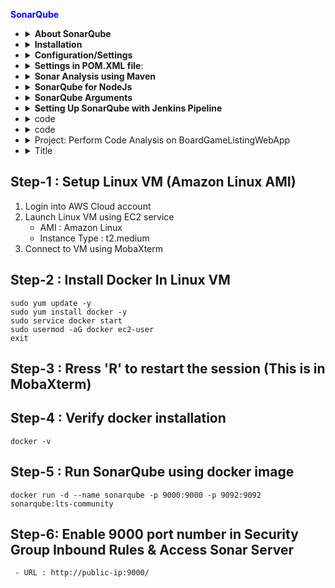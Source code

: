 
<p><span style="color: #0000ff;"><strong>SonarQube</strong></span></p>
<ul>
<li><details><summary><strong> About SonarQube</strong></summary>
<ul>
<li>SonarQube is an open-source platform developed by Sonar Source for continuous inspection of code quality, static code analysis and code coverage of source code. it detects&nbsp;</li>
<li>It performs on source code where as OWASP-Dependency check performs on artifact/executable of application.</li>
<li>Once the test cases has been performed then sonarqube uses its report to analys the code.&nbsp; In java project test cases report stored in jacoco (java code coverage), Nodejs uses istanbul.</li>
<li><details><summary><strong>Code Quality Check</strong>:</summary>
<ul>
<li>In code quality check it finds bugs, vulnerability, codesmell, code duplication, technical debt in the soure code.&nbsp;</li>
<li>Bugs: Errors in the code where application behave badly or piece of code does not work properly.</li>
<li>Vulnerability: Weak section in the code which could be potential that outsider can hack or make it harm to application or source code.</li>
<li>Codesmell: There could be potential issues in the future.</li>
<li>code Duplication: repeated code has been written in the source code. Instead of writing identical code, developers can write function and use it in source code.</li>
<li>Technical Debt: To fix the above issues, developers required time and it will be calcuated and produce the required time.</li>
</ul>
</details></li>
<li><details><summary><strong>Code Coverage</strong>:</summary>
<ul>
<li>When developers write code for test cases it checks the functionality of code. if there are X lines in the code and developers wrote 10 test cases to check the functionality which covers 80% of lines which meas code coverage is 80%, to achieve 100% developers need to write more test cases to cover the missing lines.&nbsp;</li>
</ul>
</details></li>
<li><details><summary><strong>Versions</strong>: Two versions</summary>
<ul>
<li>Community Edition: It&nbsp;is free of cost but have restriction where it can only perfrom master/main branch and fixed number of lines it can cover in source code.&nbsp; multiple branches and unrestricted code lines can be achieved by using developers edition or installing plugins in community edition.</li>
<li>Developers Edition: It can perform on all branches and cover most source code lines as per package.</li>
</ul>
</details></li>
<li><details open=""><summary><strong>Package</strong>:&nbsp;</summary>
<ul>
<li>Sonar Scanner: It&nbsp;is a tool which perform both code quality and code coverage.&nbsp; It will generate a report and will be uploaded to sonar server.</li>
<li>Sonar Server:&nbsp;it will have report which sonar scanner generated.</li>
</ul>
</details></li>
</details>
<li><details><summary><strong> Installation</strong></summary>
<ul>
<li><details><summary>Ubuntu</summary>
<ul>
<li>Create 2 Ubuntu VMs, ,</li>
<li>First vm install JDK, jenkins
<ul>
<li>$sudo apt update</li>
<li>$sudo apt install openjdk-17-jre-headless -y</li>
<li>for jenkins installation: go to jenkins.ip/doc/book/installing/linux, copy the long term release command,</li>
<li>create a script: open a file $vi jenkins.sh and paste the code.&nbsp; make this file executable $sudo chmod +x jenkins.sh , run the file ./jenkins.sh</li>
<li>in browser http://ip:8080</li>
</ul>
</li>
<li>second vm install JDK, docker, sonarqube
<ul>
<li>Docker Install: sonarqube installation can be done with various ways,&nbsp; create a docker container and install sonarqube using image.
<ul>
<li>$sudo apt update</li>
<li>$sudo apt install docker.io -y&nbsp;</li>
<li>$docker pull hello-world (permission denied,&nbsp;by default only root user has permission to run docker commands,&nbsp; to give permission to other users enter the following command,</li>
</ul>
</li>
<li>Assing Permission to other user
<ul>
<li>$sudo chmod 666 /var/run/docker.sock</li>
</ul>
</li>
<li>SonarQube Install: docker is installed, in order to create a docker container an image is required.&nbsp;&nbsp;
<ul>
<li>$docker run -d --name sonar -p 9000:<span style="color: #ff0000;">9000</span>&nbsp;sonarqube:lts-community (-d = run in detach mode, -p = port, 9000 entered twice, one for VM and one for container (docker is installed in a VM)</li>
<li>To get the image of sonarqube go to hub.docker.com, official images and search sonarqube and take docker official image/tags and copy the link.</li>
<li><img src="https://stardistributors.co.uk/devops/devops_tools/sonarqube/sonar1.jpg" alt="" width="513" height="256" /></li>
</ul>
</li>
<li>sonarqube will be installed in a container, check container
<ul>
<li>$docker container ls</li>
<li>$docker exec -it container_ID /bin/bash (to go to container)</li>
</ul>
</li>
<li>Access Sonarqube:
<ul>
<li>open browser <a href="http://ip:9000">http://ip:9000</a>&nbsp;(default user=admin, password =admin)</li>
</ul>
</li>
</ul>
</li>
<li><strong>Community Branch Plugin</strong>: sonarqube community edition have limitation, a developer has developed a plugin which will allow to run sonarqube without limitation, like running on all branches and no limit on code lines coverage.
<ul>
<li>in google search : community branch plugin sonarqube or go to this url:&nbsp;<a href="https://github.com/mc1arke/sonarqube-community-branch-plugin?tab=readme-ov-file">https://github.com/mc1arke/sonarqube-community-branch-plugin?tab=readme-ov-file</a>&nbsp;
<ul>
<li><a href="https://stardistributors.co.uk/devops/devops_tools/sonarqube/sonar5.jpg" target="_blank" rel="noopener"><img src="https://stardistributors.co.uk/devops/devops_tools/sonarqube/sonar5.jpg" alt="" width="288" height="186" /></a></li>
<li>Copy the plugin JAR file to the&nbsp;<code>extensions/plugins/</code>&nbsp;directory of your SonarQube instance</li>
<li>Add&nbsp;<code>-javaagent:./extensions/plugins/sonarqube-community-branch-plugin-${version}.jar=web</code>&nbsp;to the&nbsp;<code>sonar.web.javaAdditionalOpts</code>&nbsp;property in your Sonarqube installation's&nbsp;<code>conf/sonar.properties</code>&nbsp;file, e.g.&nbsp;<code>sonar.web.javaAdditionalOpts=-javaagent:./extensions/plugins/sonarqube-community-branch-plugin-${version}.jar=web</code>&nbsp;where ${version} is the version of the plugin being worked with. e.g&nbsp;<code>1.8.0</code></li>
<li>Add&nbsp;<code>-javaagent:./extensions/plugins/sonarqube-community-branch-plugin-${version}.jar=ce</code>&nbsp;to the&nbsp;<code>sonar.ce.javaAdditionalOpts</code>&nbsp;property in your Sonarqube installation's&nbsp;<code>conf/sonar.properties</code>&nbsp;file, e.g.&nbsp;<code>sonar.ce.javaAdditionalOpts=-javaagent:./extensions/plugins/sonarqube-community-branch-plugin-${version}.jar=ce</code></li>
<li>Start Sonarqube, and accept the warning about using third-party plugins</li>
<li>copy .jar file and paste it in extensions/plugins folder</li>
<li>To get the jar file click on releases in the right hand side of url and select version of sonarqube.&nbsp;&nbsp;</li>
<li><a title="sonarqube community brach plugin" href="https://stardistributors.co.uk/devops/devops_tools/sonarqube/sonar6.jpg" target="_blank" rel="noopener"><img src="https://stardistributors.co.uk/devops/devops_tools/sonarqube/sonar6.jpg" alt="" width="364" height="199" /></a></li>
<li>right click and copy link address</li>
<li>Go to docker and get into docker container&nbsp;</li>
<li>$docker container ls (it will display container details)</li>
<li>$docker exec -it container_ID /bin/bash</li>
<li>$cd /extensions/plugins and download the jar file</li>
<li>$wget paste the above copied link address.</li>
<li><a href="https://stardistributors.co.uk/devops/devops_tools/sonarqube/sonar7.jpg" target="_blank" rel="noopener"><img src="https://stardistributors.co.uk/devops/devops_tools/sonarqube/sonar7.jpg" alt="" width="540" height="89" /></a></li>
<li>after downloaded, exit from container.</li>
<li>$docker restart container_ID</li>
<li><a href="https://stardistributors.co.uk/devops/devops_tools/sonarqube/sonar8.jpg" target="_blank" rel="noopener"><img src="https://stardistributors.co.uk/devops/devops_tools/sonarqube/sonar8.jpg" alt="" width="523" height="167" /></a></li>
<li>go to sonarqube server/administration/marketplace / installed plugins</li>
</ul>
</li>
<li>or sonarqube with the above plugin can be installed by downloading docker image from the below repository.</li>
<li>Docker image with the above plugin can be downloaded from repository:&nbsp;<a href="https://hub.docker.com/r/mc1arke/sonarqube-with-community-branch-plugin">https://hub.docker.com/r/mc1arke/sonarqube-with-community-branch-plugin</a>&nbsp;</li>
</ul>
</li>
</ul>
</details></li>
<li><details><summary>Windows</summary>
<ul>
<li>Download the Docker Desktop installer from the Docker website.</li>
<li>Run the installer and follow the setup instructions.</li>
</ul>
</details></li>
<li><details><summary>AWS Linux</summary>
<ul>
<li>code</li>
<li>code</li>
<li>code</li>
</ul>
</details></li>
<li><details><summary>Mac O/S</summary>
<ul>
<li>Download Docker Desktop for Mac from the Docker website.</li>
<li>Install Docker Desktop by dragging it to the Applications folder.</li>
</ul>
</details></li>
<li><details><summary>Install Docker&nbsp;</summary>
<ul>
<li>$sudo apt install docker.io -y&nbsp;</li>
<li>$docker pull hello-world</li>
<li>$sudo chmod 666 /var/run/docker.sock (Assign permission to other users to access docker)</li>
</ul>
</details></li>
<li><details><summary>Install sonarqube in docker container</summary>
<ul>
<li>$docker run -d --name sonarqube -p 9000:9000 sonarqube:lts-community
<ul>
<li><code>-d</code>: Run the container in detached mode.</li>
<li><code>--name sonarqube</code>: Assign a name to the container (you can use any name).</li>
<li><code>-p 9000:9000</code>: port map 9000 for host and container (sonarqube installed in a container which is inside a host(docker).</li>
</ul>
</li>
<li>Access:&nbsp;<a href="http://localhost/ip:9000">http://localhost/ip:9000</a>
<ul>
<li>user: admin</li>
<li>Password: admin</li>
</ul>
</li>
</ul>
</details></li>
<li><details><summary>Install sonarqube with distribution Zip file</summary>
<ul>
<li>
<p># SonarQube Installation</p>
<p># Switch back to the ubuntu user<br />sudo -i</p>
<p># Install the 'unzip' package<br />apt install unzip</p>
<p># Add a new user named 'sonarqube'<br />adduser sonarqube</p>
<p># Switch to the 'sonarqube' user<br />sudo su sonarqube</p>
<p># Download SonarQube distribution zip file<br />wget https://binaries.sonarsource.com/Distribution/sonarqube/sonarqube-9.4.0.54424.zip</p>
<p># Unzip the downloaded file<br />unzip sonarqube-9.4.0.54424.zip</p>
<p># Set permissions for the SonarQube directory<br />chmod -R 755 /home/sonarqube/sonarqube-9.4.0.54424</p>
<p># Change ownership of the SonarQube directory<br />chown -R sonarqube:sonarqube /home/sonarqube/sonarqube-9.4.0.54424</p>
<p># Change to the SonarQube binary directory<br />cd sonarqube-9.4.0.54424/bin/linux-x86-64/</p>
<p># Start the SonarQube server<br />./sonar.sh start</p>
</li>
<li>code</li>
<li>code</li>
</ul>
</details></li>
<li><details><summary>Integration with Jenkins </summary>
<ul>
<li>After You setup Sonarqube then next install plugin sonar scanner plugin in jenkins and configure it in Manage Jenkins /Tools.</li>
<li>SonarQube Scanner: select and install</li>
<li>Eclipse Temurin Installer ( To keep different versions of tools)</li>
<li><strong>Configure sonar Scanner plugins</strong>
<ul>
<li>Go to Manage Jenkins\Tools</li>
<li>SonarScanner for MS Build Installations:It is used for MS Build Projects and for all other use sonar qube scanner installaiton.</li>
<li>Sonar Qube Scanner Installation:
<ul>
<li>Add installer:</li>
<li>Name: sonar-scanner</li>
<li>Version: latest&nbsp;</li>
</ul>
</li>
<li>Maven: configure if Maven is not installed in ubuntu&nbsp;</li>
</ul>
</li>
<li><strong>Sonar Server Configuration</strong>
<ul>
<li>Manage Jenkins /System /SonarQube Servers</li>
<li>Add SonarQube</li>
<li>Name = sonar</li>
<li>Server URL = <a href="http://ip:9000">http://ip:9000</a></li>
<li>Server Authentication token:</li>
<li>Add</li>
<li>Generate token:
<ul>
<li>Go to sonarqube server URL\adinistration\security\user\ click on update tokens or you can go to manage jenkins\credentials</li>
<li>Enter name = sonar-token, generate and copy token</li>
</ul>
</li>
<li>In add section enter the following:
<ul>
<li>Domain: global credentials.</li>
<li>Kind: secret text</li>
<li>scope:&nbsp; (global, jenkins,nodes, items, all child items)</li>
<li>secret : paste token</li>
<li>ID: sonar-token</li>
<li>DescriptionL sonar-token</li>
</ul>
</li>
<li>click add and select sonar-token.</li>
</ul>
</li>
<li>code</li>
</ul>
</details></li>
</ul>
</details></li>
<li><details><summary><strong> Configuration/Settings</strong></summary>
<ul>
<li><details><summary>Home Page</summary>
<ul>
<li><a title="Home Page" href="https://stardistributors.co.uk/devops/devops_tools/sonarqube/sonar2.jpg" target="_blank" rel="noopener"><img src="https://stardistributors.co.uk/devops/devops_tools/sonarqube/sonar2.jpg" alt="" width="240" height="151" /></a></li>
<li></li>
</ul>
</details></li>
<li><details><summary>Projects:</summary>
<ul>
<li>From Azure Devops:</li>
<li>From Bitbucket Server:&nbsp;</li>
<li>From Bitbucket cloud:&nbsp;</li>
<li>From Github:</li>
<li>From Gitlab:&nbsp;</li>
</ul>
</details></li>
<li><details><summary>Issues:</summary>
<ul>
<li>when perform code analysis, bugs, vulnerability etc will be displayed here.</li>
</ul>
</details></li>
<li><details><summary>Rules</summary>
<ul>
<li>different rules are setup for every programming language.&nbsp;&nbsp;</li>
<li>Group of rules for every language which is used to analyse code.&nbsp; copy and create custom rule.&nbsp;&nbsp;</li>
<li>Here you can include/exclude any rule which is not needed to be analysed.</li>
</ul>
</details></li>
<li><details><summary>Quality Profiles</summary>
<ul>
<li>rules of different language are available.</li>
</ul>
</details></li>
<li><details><summary>Quality Gates</summary>
<ul>
<li>Here you can define the criteria of quality of code,</li>
</ul>
</details></li>
<li><details><summary>Administration:</summary>
<ul>
<li>Configuration:
<ul>
<li>General settings: smtp configuration,&nbsp;
<ul>
<li>Authentication: github, gitlab, bigbucket</li>
<li>Devops platform integration: Github, bigbucket, azure devops, Gitlab</li>
<li>JaCoCo: It is defined code (in java: under &lt;properties&gt; xxxx &lt;/properties&gt;, test case results are stored in jacoco.exec)</li>
<li>Languages: java, ruby, python, list of suffixes.&nbsp;&nbsp;</li>
</ul>
</li>
<li>Encryption:</li>
<li>Webhooks:&nbsp;</li>
</ul>
</li>
<li>Security:
<ul>
<li>Users: create new user, activate/deactivate, generate tokens.</li>
<li>Groups:
<ul>
<li>Sonar-Administrators: Administrator group</li>
<li>Sonar-users: every authenticated user automatically belongs to this group.</li>
</ul>
</li>
<li>Global Permissions:
<ul>
<li>Grant and revoke permissions to make changes at the global level.</li>
<li>These permissions include editing Quality Profiles, executing analysis, and performing global system administration</li>
</ul>
</li>
<li>Permission Templates: create custom template.</li>
</ul>
</li>
<li>Projects:
<ul>
<li>Management:&nbsp;</li>
<li>Background task: When you run analysis, its status can be check here.</li>
</ul>
</li>
<li>System:
<ul>
<li>current status: up/down,</li>
<li>Detailed information of sonarqube.</li>
<li>Download system information and logs.</li>
</ul>
</li>
<li>Marketplace:
<ul>
<li>Version: current version installed and any available versions.&nbsp;</li>
<li>Plugins:installed and new plugins can be install.</li>
</ul>
</li>
</ul>
</details></li>
</ul>
</details></li>
<li><details><summary><strong> Settings in POM.XML file</strong>:&nbsp;</summary>
<ul>
<li><details><summary>Enable Code Coverage with JaCoCo, Add below items in POM.xml</summary>
<ul>
<li>Before Writing Pipeline Make sure below content is added in your pom.xml to get the code coverage.</li>
<li>&lt;properties&gt;<br /> &lt;!-- JaCoCo Properties --&gt;<br /> &lt;jacoco.version&gt;0.8.7&lt;/jacoco.version&gt;<br /> &lt;sonar.java.coveragePlugin&gt;jacoco&lt;/sonar.java.coveragePlugin&gt;<br /> &lt;sonar.dynamicAnalysis&gt;reuseReports&lt;/sonar.dynamicAnalysis&gt;<br /> &lt;sonar.jacoco.reportPath&gt;${project.basedir}/../target/jacoco.exec&lt;/sonar.jacoco.reportPath&gt;<br /> &lt;sonar.language&gt;java&lt;/sonar.language&gt;<br />&lt;/properties&gt;</li>
<li>
<p dir="auto">These properties are used to configure various aspects of the build process and the behavior of the tools involved, such as Java version, JaCoCo version (a code coverage tool), and SonarQube analysis settings.</p>
<p dir="auto">Here's an explanation of each property:</p>
<p dir="auto">&lt;java.version&gt;11&lt;/java.version&gt;: Specifies that the project is configured to use Java version 11.</p>
<p dir="auto">&lt;jacoco.version&gt;0.8.7&lt;/jacoco.version&gt;: Specifies the version of the JaCoCo code coverage tool to be used in the project. In this case, version 0.8.7 is specified.</p>
<p dir="auto">&lt;sonar.java.coveragePlugin&gt;jacoco&lt;/sonar.java.coveragePlugin&gt;: Specifies that JaCoCo will be used as the coverage plugin for SonarQube. This means that JaCoCo will be responsible for generating code coverage reports that SonarQube will use for analysis.</p>
<p dir="auto">&lt;sonar.dynamicAnalysis&gt;reuseReports&lt;/sonar.dynamicAnalysis&gt;: Indicates that SonarQube should reuse existing reports generated during the build process, rather than performing its own dynamic analysis.</p>
<p dir="auto">&lt;sonar.jacoco.reportPath&gt;${project.basedir}/../target/jacoco.exec&lt;/sonar.jacoco.reportPath&gt;: Specifies the path to the JaCoCo coverage report file. This file is typically generated during the build process and contains information about code coverage.</p>
<p dir="auto">&lt;sonar.language&gt;java&lt;/sonar.language&gt;: Indicates that the project's primary language is Java. This is used by SonarQube to properly analyze the code.</p>
</li>
<li>
<pre>&lt;<span class="pl-ent">dependency</span>&gt;
    &lt;<span class="pl-ent">groupId</span>&gt;org.jacoco&lt;/<span class="pl-ent">groupId</span>&gt; 
    &lt;<span class="pl-ent">artifactId</span>&gt;jacoco-maven-plugin&lt;/<span class="pl-ent">artifactId</span>&gt;
    &lt;<span class="pl-ent">version</span>&gt;0.8.7&lt;/<span class="pl-ent">version</span>&gt;
&lt;/<span class="pl-ent">dependency</span>&gt;</pre>
</li>
<li>
<pre>&lt;<span class="pl-ent">plugin</span>&gt;
    &lt;<span class="pl-ent">groupId</span>&gt;org.jacoco&lt;/<span class="pl-ent">groupId</span>&gt;
    &lt;<span class="pl-ent">artifactId</span>&gt;jacoco-maven-plugin&lt;/<span class="pl-ent">artifactId</span>&gt;
    &lt;<span class="pl-ent">version</span>&gt;${jacoco.version}&lt;/<span class="pl-ent">version</span>&gt;
    &lt;<span class="pl-ent">executions</span>&gt;
        &lt;<span class="pl-ent">execution</span>&gt;
            &lt;<span class="pl-ent">id</span>&gt;jacoco-initialize&lt;/<span class="pl-ent">id</span>&gt;
            &lt;<span class="pl-ent">goals</span>&gt;
                &lt;<span class="pl-ent">goal</span>&gt;prepare-agent&lt;/<span class="pl-ent">goal</span>&gt;
            &lt;/<span class="pl-ent">goals</span>&gt;
        &lt;/<span class="pl-ent">execution</span>&gt;
        &lt;<span class="pl-ent">execution</span>&gt;
            &lt;<span class="pl-ent">id</span>&gt;jacoco-site&lt;/<span class="pl-ent">id</span>&gt;
            &lt;<span class="pl-ent">phase</span>&gt;package&lt;/<span class="pl-ent">phase</span>&gt;
            &lt;<span class="pl-ent">goals</span>&gt;
                &lt;<span class="pl-ent">goal</span>&gt;report&lt;/<span class="pl-ent">goal</span>&gt;
            &lt;/<span class="pl-ent">goals</span>&gt;
        &lt;/<span class="pl-ent">execution</span>&gt;
    &lt;/<span class="pl-ent">executions</span>&gt;
&lt;/<span class="pl-ent">plugin</span>&gt;</pre>
</li>
</ul>
</details></li>
</ul>
</details></li>
<li><details><summary><strong>Sonar Analysis using Maven </strong></summary>
<ul>
<li>Step1: Set up Sonar Qube Server
<ul>
<li>Install and set up a SonarQube server either locally or using a cloud-based solution like SonarCloud.</li>
<li>Install Ubuntu, Install JDK, Install Docker, Install sonarqube in container using image.</li>
</ul>
</li>
<li>Step 2: Configure Sonarqube in Your Project.
<ul>
<li>In your project's root directory, create or update the&nbsp;<code>pom.xml</code>&nbsp;file to include the SonarQube plugin configuration. Add the following plugin to the&nbsp;<code>&lt;build&gt;</code>&nbsp;section:</li>
<li>
<pre>&lt;<span class="pl-ent">plugins</span>&gt;
    &lt;<span class="pl-ent">plugin</span>&gt;
        &lt;<span class="pl-ent">groupId</span>&gt;org.sonarsource.scanner.maven&lt;/<span class="pl-ent">groupId</span>&gt;
        &lt;<span class="pl-ent">artifactId</span>&gt;sonar-maven-plugin&lt;/<span class="pl-ent">artifactId</span>&gt;
        &lt;<span class="pl-ent">version</span>&gt;3.9.0.2155&lt;/<span class="pl-ent">version</span>&gt; <span class="pl-c">&lt;!-- Replace with the latest version --&gt;</span>
    &lt;/<span class="pl-ent">plugin</span>&gt;
&lt;/<span class="pl-ent">plugins</span>&gt;</pre>
</li>
<li>Define the SonarQube properties in your&nbsp;<code>pom.xml</code>&nbsp;to specify the SonarQube server URL, project key, project name, and project version. Add the following properties inside the&nbsp;<code>&lt;properties&gt;</code>&nbsp;section:</li>
<li>
<pre>&lt;<span class="pl-ent">properties</span>&gt;
    &lt;<span class="pl-ent">sonar</span>.host.url&gt;http://your-sonarqube-server-url&lt;/<span class="pl-ent">sonar</span>.host.url&gt;
    &lt;<span class="pl-ent">sonar</span>.projectKey&gt;unique-project-key&lt;/<span class="pl-ent">sonar</span>.projectKey&gt;
    &lt;<span class="pl-ent">sonar</span>.projectName&gt;Your Project Name&lt;/<span class="pl-ent">sonar</span>.projectName&gt;
    &lt;<span class="pl-ent">sonar</span>.projectVersion&gt;1.0&lt;/<span class="pl-ent">sonar</span>.projectVersion&gt;
&lt;/<span class="pl-ent">properties</span>&gt;</pre>
</li>
</ul>
</li>
<li>Step 3: Generate SonarQube Token
<ul>
<li>Log in to your SonarQube server.</li>
<li>Navigate to "My Account" or "User Settings."</li>
<li>Generate a new token for your analysis.</li>
</ul>
</li>
<li>Step 4: Integrate SonarQube Token.
<ul>
<li>In your project's&nbsp;<code>pom.xml</code>, add the SonarQube token as a property:</li>
<li>
<pre>&lt;<span class="pl-ent">properties</span>&gt;
    &lt;<span class="pl-ent">sonar</span>.login&gt;your-sonarqube-token&lt;/<span class="pl-ent">sonar</span>.login&gt;
&lt;/<span class="pl-ent">properties</span>&gt;</pre>
</li>
</ul>
</li>
<li>Step 5: Run the Analysis
<ul>
<li>Open a terminal or command prompt.</li>
<li>Navigate to your project's root directory.</li>
<li>Run the following Maven command to perform the SonarQube analysis:</li>
<li>mvn clean verify sonar:sonar
<ul>
<li>The&nbsp;<code>clean</code>&nbsp;phase ensures a clean build.</li>
<li>The&nbsp;<code>verify</code>&nbsp;phase compiles and tests your code.</li>
<li>The&nbsp;<code>sonar:sonar</code>&nbsp;goal triggers the SonarQube analysis.</li>
</ul>
</li>
</ul>
</li>
<li>Step 6:<strong>&nbsp;</strong>Review the Analysis Results.
<ul>
<li>After the analysis is complete, open your web browser and navigate to your SonarQube server's URL.</li>
<li>Log in to your SonarQube account.</li>
<li>You will see your project listed with the analysis results, including code quality metrics, issues, and more.</li>
</ul>
</li>
<li>Step 7:&nbsp;Address Issues and Repeat.
<ul>
<li>Review the issues and code quality metrics reported by SonarQube.</li>
<li>Make necessary code changes to address the reported issues.</li>
<li>Repeat the analysis steps to ensure improvements and monitor code quality over time.</li>
</ul>
</li>
<li>code</li>
</ul>
</details></li>
<li><details><summary><strong>SonarQube for NodeJs</strong></summary>
<ul>
<li>To enable code coverage analysis for a Node.js-based application in SonarQube, you'll typically use a combination of tools to generate coverage reports and the SonarScanner to integrate those reports with SonarQube. Here are the general steps:</li>
<li>Pre-Requisite:
<ul>
<li>
<p dir="auto"><strong>Install SonarQube:</strong></p>
<ul dir="auto">
<li>Make sure you have SonarQube installed and running.</li>
</ul>
</li>
<li>
<p dir="auto"><strong>Install SonarScanner:</strong></p>
<ul dir="auto">
<li>Install the SonarScanner tool on your machine. You can find instructions in the official SonarScanner documentation.</li>
</ul>
</li>
<li>
<p dir="auto"><strong>Setup Node.js Project:</strong></p>
<ul dir="auto">
<li>Ensure your Node.js project uses a testing framework that supports coverage reporting, such as Mocha, Jest, or Istanbul.</li>
</ul>
</li>
</ul>
</li>
<li>Step 1:&nbsp;Install Coverage Reporting Tool:
<ul>
<li>Install a code coverage tool for your Node.js project. For example, you can use Istanbul, which is commonly used for this purpose. Install it as a development dependency:</li>
<li>npm install --save-dev nyc</li>
</ul>
</li>
<li>Step 2: Run Tests with Coverage:
<ul>
<li>Modify your test script in&nbsp;<code>package.json</code>&nbsp;to include coverage. For example, if you're using Mocha and Istanbul, your script might look like this:
<ul>
<li>
<pre><span class="pl-ent">"scripts"</span>: {
  <span class="pl-ent">"test"</span>: <span class="pl-s"><span class="pl-pds">"</span>nyc mocha<span class="pl-pds">"</span></span>
}</pre>
</li>
</ul>
</li>
<li>Then, run your tests with coverage:
<ul>
<li>
<pre>npm <span class="pl-c1">test</span></pre>
<pre>&nbsp;</pre>
</li>
</ul>
</li>
</ul>
</li>
<li>Step 3: Generate SonarQube Compatible Report:
<ul>
<li>Convert the coverage report generated by your tool into a format compatible with SonarQube. For Istanbul, you can use the istanbul-sonarqube-instrumenter:
<ul>
<li>npm install --save-dev istanbul-sonarqube-instrumenter</li>
</ul>
</li>
<li>After running your tests, use the instrumenter to generate the SonarQube-compatible report:
<ul>
<li>nyc report --reporter=lcov<br />istanbul-sonarqube-instrumenter</li>
</ul>
</li>
</ul>
</li>
<li>Step 4: Run Sonar Scanner:
<ul>
<li>Use the SonarScanner to analyze your project and send the coverage report to SonarQube. Modify your&nbsp;<code>sonar-project.properties</code>&nbsp;file accordingly:
<ul>
<li>
<pre><span class="pl-k">sonar.projectKey</span>=my-project
<span class="pl-k">sonar.projectName</span>=My Project
<span class="pl-k">sonar.sources</span>=src
<span class="pl-k">sonar.tests</span>=test
<span class="pl-k">sonar.javascript.lcov.reportPaths</span>=coverage/lcov-report/*.lcov</pre>
</li>
</ul>
</li>
<li>run Sonar Scanner:
<ul>
<li>sonar-scanner</li>
</ul>
</li>
</ul>
</li>
<li>Step 5: View Results in SonarQube
<ul>
<li>Open your SonarQube dashboard to view the analysis results, including code coverage metrics.</li>
</ul>
</li>
<li>code</li>
</ul>
</details></li>
<li><details><summary><strong>SonarQube Arguments</strong></summary>
<ul>
<li>SonarQube provides a set of analysis parameters that you can use to configure and customize the behavior of the static code analysis. These parameters can be specified when running the analysis using the&nbsp;<code>sonar-scanner</code>&nbsp;command or when integrating SonarQube with your build tools. The available parameters may vary depending on the version of SonarQube and the analysis context. Below are some common SonarQube analysis parameters along with examples.</li>
<li>Project Configuration:
<ul>
<li><code>-Dsonar.projectKey</code>: Unique identifier for your project.
<ul>
<li>sonar-scanner -Dsonar.projectKey=my-project</li>
</ul>
</li>
<li><code>-Dsonar.projectName</code>: Name of your project.
<ul>
<li>
<pre>sonar-scanner -Dsonar.projectName=<span class="pl-s"><span class="pl-pds">"</span>My Project<span class="pl-pds">"</span></span></pre>
<pre>&nbsp;</pre>
</li>
</ul>
</li>
</ul>
</li>
<li>Source Code and Language Settings:
<ul>
<li><code>-Dsonar.sources</code>: Comma-separated list of directories containing source code.
<ul>
<li>sonar-scanner -Dsonar.sources=src</li>
</ul>
</li>
<li><code>-Dsonar.language</code>: Specify the main language of your project.
<ul>
<li>sonar-scanner -Dsonar.language=java</li>
</ul>
</li>
</ul>
</li>
<li>Analysis Scope:
<ul>
<li><code>-Dsonar.inclusions</code>&nbsp;/&nbsp;<code>-Dsonar.exclusions</code>: Include or exclude specific files from analysis.
<ul>
<li>
<pre>sonar-scanner -Dsonar.inclusions=<span class="pl-s"><span class="pl-pds">"</span>src/**/*.java<span class="pl-pds">"</span></span> -Dsonar.exclusions=<span class="pl-s"><span class="pl-pds">"</span>src/test/**/*<span class="pl-pds">"</span></span></pre>
</li>
</ul>
</li>
</ul>
</li>
<li>SonarQube Server Configuration:
<ul>
<li><code>-Dsonar.host.url</code>: URL of the SonarQube server.
<ul>
<li>sonar-scanner -Dsonar.host.url=http://localhost:9000</li>
</ul>
</li>
<li><code>-Dsonar.login</code>&nbsp;/&nbsp;<code>-Dsonar.password</code>: Authentication credentials for connecting to the SonarQube server.
<ul>
<li>sonar-scanner -Dsonar.login=myUsername -Dsonar.password=myPassword</li>
</ul>
</li>
</ul>
</li>
<li>Quality Gate Configuration:
<ul>
<li><code>-Dsonar.qualitygate.wait</code>: Wait for the SonarQube server to complete the analysis and return the quality gate status.
<ul>
<li>sonar-scanner -Dsonar.qualitygate.wait=true</li>
</ul>
</li>
</ul>
</li>
<li>Project Version and Branch:
<ul>
<li><code>-Dsonar.projectVersion</code>: Version of your project.
<ul>
<li>sonar-scanner -Dsonar.projectVersion=1.0</li>
</ul>
</li>
<li><code>-Dsonar.branch.name</code>: Specify the branch name if analyzing a specific branch.
<ul>
<li>sonar-scanner -Dsonar.branch.name=feature-branch</li>
</ul>
</li>
</ul>
</li>
<li>Other Settings:
<ul>
<li><code>-Dsonar.links.scm</code>: Specify the link to your source code management system.
<ul>
<li>sonar-scanner -Dsonar.links.scm=https://github.com/my-organization/my-project</li>
</ul>
</li>
<li><code>-Dsonar.verbose</code>: Output more detailed logs during the analysis.
<ul>
<li>sonar-scanner -Dsonar.verbose=true</li>
</ul>
</li>
</ul>
</li>
</ul>
</details></li>
<li><details><summary><strong>Setting Up SonarQube with Jenkins Pipeline</strong></summary>
<ul>
<li>Step 1: Create a Ubuntu VM &amp; install JDK, Docker
<ul>
<li>$sudo apt update</li>
<li>$sudo apt install openjdk-17-jre-headless -y</li>
<li>$sudo apt install docker.io -y</li>
<li>sudo chmod 666 /var/run/docker.sock (Assing permission to other users)</li>
</ul>
</li>
<li>Step 2: Setup SonarQube LTS-Community Version
<ul>
<li>docker run -d --name sonar -p 9000:9000 sonarqube:lts-community</li>
<li>For community branch plugin Version of SonarQube:
<ul>
<li>docker run -d --name sonar -p 9000:9000 mc1arke/sonarqube-with-community-branch-plugin</li>
</ul>
</li>
</ul>
</li>
<li>Step 3: Install SonarQube Scanner Plugin &amp; Configure in Jenkins Tools:
<ul>
<li>After You setup Sonarqube then next install plugin sonar scanner plugin in jenkins and configure it in Manage Jenkins /Tools.</li>
<li>SonarQube Scanner: select and install</li>
<li>Eclipse Temurin Installer ( To keep different versions of tools)</li>
<li><strong>Configure sonar Scanner plugins</strong>
<ul>
<li>Go to Manage Jenkins\Tools</li>
<li>SonarScanner for MS Build Installations:It is used for MS Build Projects and for all other use sonar qube scanner installaiton.</li>
<li>Sonar Qube Scanner Installation:
<ul>
<li>Add installer:</li>
<li>Name: sonar-scanner</li>
<li>Version: latest&nbsp;</li>
</ul>
</li>
<li>Maven: configure if Maven is not installed in ubuntu&nbsp;</li>
</ul>
</li>
<li><strong>Sonar Server Configuration</strong>
<ul>
<li>Manage Jenkins /System /SonarQube Servers</li>
<li>Add SonarQube</li>
<li>Name = sonar</li>
<li>Server URL = <a href="http://ip:9000">http://ip:9000</a></li>
<li>Server Authentication token:</li>
<li>Add</li>
<li>Generate token:
<ul>
<li>Go to sonarqube server URL\adinistration\security\user\ click on update tokens or you can go to manage jenkins\credentials</li>
<li>Enter name = sonar-token, generate and copy token</li>
</ul>
</li>
<li>In add section enter the following:
<ul>
<li>Domain: global credentials.</li>
<li>Kind: secret text</li>
<li>scope:&nbsp; (global, jenkins,nodes, items, all child items)</li>
<li>secret : paste token</li>
<li>ID: sonar-token</li>
<li>DescriptionL sonar-token</li>
</ul>
</li>
<li>click add and select sonar-token.</li>
</ul>
</li>
</ul>
</li>
<li>Step 4: Configure Webhook in Sonar Qube
<ul>
<li>Before adding a quality gate in the pipeline, ensure a webhook is added in SonarQube:
<ul dir="auto">
<li>Go to Administration &gt; Configuration &gt; Webhook.</li>
<li>Add the following format:&nbsp;<code>JENKINS_URL/sonarqube-webhook/</code></li>
</ul>
</li>
</ul>
</li>
<li>Step 5: Jenkins Pipeline
<ul>
<li>
<pre>pipeline {
    agent any
    
    tools {
        maven <span class="pl-s"><span class="pl-pds">'</span>maven3<span class="pl-pds">'</span></span>
        jdk <span class="pl-s"><span class="pl-pds">'</span>jdk17<span class="pl-pds">'</span></span>
        sonar <span class="pl-s"><span class="pl-pds">'</span>sonar-scanner<span class="pl-pds">'</span></span> <span class="pl-c">// Ensure SonarQube scanner tool is configured</span>
    }
    
    environment {
        <span class="pl-c1">SCANNER_HOME</span><span class="pl-k">=</span> tool <span class="pl-s"><span class="pl-pds">'</span>sonar-scanner<span class="pl-pds">'</span></span>
    }

    stages {
        stage(<span class="pl-s"><span class="pl-pds">'</span>Git Checkout<span class="pl-pds">'</span></span>) {
            steps {
                git <span class="pl-s"><span class="pl-pds">'</span>https://github.com/jaiswaladi2468/BoardgameListingWebApp.git<span class="pl-pds">'</span></span>
            }
        }
        
        stage(<span class="pl-s"><span class="pl-pds">'</span>Compile<span class="pl-pds">'</span></span>) {
            steps {
                sh <span class="pl-s"><span class="pl-pds">"</span>mvn compile<span class="pl-pds">"</span></span>
            }
        }
        
        stage(<span class="pl-s"><span class="pl-pds">'</span>Test<span class="pl-pds">'</span></span>) {
            steps {
                sh <span class="pl-s"><span class="pl-pds">"</span>mvn test<span class="pl-pds">"</span></span>
            }
        }
        
        stage(<span class="pl-s"><span class="pl-pds">'</span>SonarQube Analysis<span class="pl-pds">'</span></span>) {
            steps {
                withSonarQubeEnv(<span class="pl-s"><span class="pl-pds">'</span>sonar-1<span class="pl-pds">'</span></span>) {
                    sh <span class="pl-s"><span class="pl-pds">'''</span> $SCANNER_HOME/bin/sonar-scanner -Dsonar.projectName=Boardgame -Dsonar.projectKey=Boardgame \</span>
<span class="pl-s">                    -Dsonar.branch.name=pre-master -Dsonar.java.binaries=target/classes <span class="pl-pds">'''</span></span>
                }
            }
        }
        
        stage(<span class="pl-s"><span class="pl-pds">'</span>Quality Gate Check<span class="pl-pds">'</span></span>) {
            steps {
                script {
                    waitForQualityGate <span class="pl-c1">abortPipeline</span>: <span class="pl-c1">false</span>, <span class="pl-c1">credentialsId</span>: <span class="pl-s"><span class="pl-pds">'</span>new-sonar-token<span class="pl-pds">'</span></span>
                }
            }
        }
        
        stage(<span class="pl-s"><span class="pl-pds">'</span>Build<span class="pl-pds">'</span></span>) {
            steps {
                sh <span class="pl-s"><span class="pl-pds">"</span>mvn package<span class="pl-pds">"</span></span>
            }
        }
    }
}</pre>
</li>
</ul>
</li>
<li>code</li>
</ul>
</details></li>
<li><details><summary>code </summary>
<ul>
<li>code</li>
<li>code</li>
<li>code</li>
</ul>
</details></li>
<li><details><summary>code </summary>
<ul>
<li>code</li>
<li>code</li>
<li>code</li>
</ul>
</details></li>
<li><details><summary>Project: Perform Code Analysis on BoardGameListingWebApp</summary>
<ul>
<li><details><summary>Installation</summary>
<ul>
<li>Create 2 VMs (ubuntu),</li>
<li>first vm install JDK, jenkins
<ul>
<li>$sudo apt update</li>
<li>$sudo apt install openjdk-17-jre-headless -y</li>
<li>for jenkins installation: go to jenkins.ip/doc/book/installing/linux, copy the long term release command,</li>
<li>create a script: open a file $vi jenkins.sh and paste the code.&nbsp; make this file executable $sudo chmod +x jenkins.sh , run the file ./jenkins.sh</li>
<li>in browser http://ip:8080</li>
</ul>
</li>
<li>second vm install JDK, docker
<ul>
<li>sonarqube installation can be done with various ways,&nbsp; create a docker container&nbsp;&nbsp;</li>
<li>$sudo apt update</li>
<li>$sudo apt install docker.io -y&nbsp;</li>
<li>$docker pull hello-world (permission denied,&nbsp;by default only root user has permission to run docker commands,&nbsp; to give permission to other users enter the following command,</li>
<li>$sudo chmod 666 /var/run/docker.sock</li>
<li>docker is installed, in order to create a docker container an image is required.&nbsp;&nbsp;</li>
<li>$docker run -d --name sonar -p 9000:9000&nbsp;sonarqube:lts-community (-d = run in detach mode, -p = port, 9000 entered twice, one for VM and one for container (docker is installed in a VM)</li>
<li>To get the image of sonarqube go to hub.docker.com, official images and search sonarqube and take docker official image/tags and copy the link.</li>
</ul>
</li>
<li></li>
</ul>
</details></li>
<li><details><summary>Install Plugins on Jenkins &amp; Perform code analysis</summary>
<ul>
<li>Authentication (username &amp; token) and URL</li>
<li>Required: Configure Sonarqube server to upload the result &amp; Scanner to perform analysis:&nbsp;</li>
<li>Manage Jenkins/Plugins/Available Plugins:&nbsp;
<ul>
<li>SonarQube Scanner: select and install</li>
<li>Eclipse Temurin Installer ( To keep different version of tools)</li>
</ul>
</li>
<li><strong>Configure sonar Scanner plugins</strong>
<ul>
<li>Go to Manage Jenkins\Tools</li>
<li>SonarScanner for MS Build Installations:It is used for MS Build Projects and for all other use sonar qube scanner installaiton.</li>
<li>Sonar Qube Scanner Installation:
<ul>
<li>Add installer:</li>
<li>Name: sonar-scanner</li>
<li>Version: latest&nbsp;</li>
</ul>
</li>
<li>Maven: configure if Maven is not installed in ubuntu&nbsp;</li>
</ul>
</li>
<li><strong>Sonar Server Configuration</strong>
<ul>
<li>Manage Jenkins /System /SonarQube Servers</li>
<li>Add SonarQube</li>
<li>Name = sonar</li>
<li>Server URL = <a href="http://ip:9000">http://ip:9000</a></li>
<li>Server Authentication token:</li>
<li>Add</li>
<li>Generate token:
<ul>
<li>Go to sonarqube server URL\adinistration\security\user\ click on update tokens or you can go to manage jenkins\credentials</li>
<li>Enter name = sonar-token, generate and copy token</li>
</ul>
</li>
<li>In add section enter the following:
<ul>
<li>Domain: global credentials.</li>
<li>Kind: secret text</li>
<li>scope:&nbsp; (global, jenkins,nodes, items, all child items)</li>
<li>secret : paste token</li>
<li>ID: sonar-token</li>
<li>DescriptionL sonar-token</li>
</ul>
</li>
<li>click add and select sonar-token.</li>
</ul>
</li>
<li><strong>Jenkins: create item (sonar-analysis)</strong>
<ul>
<li>Name = sonar-analysis, select pipeline.</li>
<li>Groovy Script: <a title="groovy script" href="https://stardistributors.co.uk/devops/devops_tools/sonarqube/sonar1.txt" target="_blank" rel="noopener">click here</a>&nbsp;(make sure there are some case sensitive in code)</li>
<li>click Build now</li>
<li>Pipeline has been successfully executed.</li>
</ul>
</li>
<li><strong>Check code Analysis in SonarQube Server</strong>:
<ul>
<li>Go to projects in sonarqube server. click BoardGame.</li>
<li><a href="https://stardistributors.co.uk/devops/devops_tools/sonarqube/sonar3.jpg" target="_blank" rel="noopener"><img src="https://stardistributors.co.uk/devops/devops_tools/sonarqube/sonar3.jpg" alt="" width="510" height="298" /></a></li>
<li>click on issues for more details.</li>
<li><a href="https://stardistributors.co.uk/devops/devops_tools/sonarqube/sonar4.jpg" target="_blank" rel="noopener"><img src="https://stardistributors.co.uk/devops/devops_tools/sonarqube/sonar4.jpg" alt="" width="508" height="328" /></a></li>
<li></li>
<li></li>
</ul>
</li>
</ul>
</details></li>
<li><details><summary>Perform Code Analysis on BoardGameListingWebApp with Community Branch Plugin</summary>
<ul>
<li>There are two ways: install community branch plugin on sonarqube server or use docker image with builtin community branch plugin.</li>
<li>Create 2 VMs (ubuntu),</li>
<li>first vm install JDK, jenkins
<ul>
<li>$sudo apt update</li>
<li>$sudo apt install openjdk-17-jre-headless -y</li>
<li>for jenkins installation: go to jenkins.ip/doc/book/installing/linux, copy the long term release command,</li>
<li>create a script: open a file $vi jenkins.sh and paste the code.&nbsp; make this file executable $sudo chmod +x jenkins.sh , run the file ./jenkins.sh</li>
<li>in browser http://ip:8080</li>
</ul>
</li>
<li>second vm install JDK, docker, sonarqube
<ul>
<li>sonarqube installation can be done with various ways,&nbsp; create a docker container&nbsp;&nbsp;</li>
<li>$sudo apt update</li>
<li>$sudo apt install docker.io -y&nbsp;</li>
<li>$docker pull hello-world (permission denied,&nbsp;by default only root user has permission to run docker commands,&nbsp; to give permission to other users enter the following command,</li>
<li>$sudo chmod 666 /var/run/docker.sock</li>
<li>docker is installed, in order to create a docker container an image is required.&nbsp;&nbsp;</li>
<li>$docker run -d --name sonar -p 9000:9000&nbsp;sonarqube:lts-community (-d = run in detach mode, -p = port, 9000 entered twice, one for VM and one for container (docker is installed in a VM)</li>
<li>To get the image of sonarqube go to hub.docker.com, official images and search sonarqube and take docker official image/tags and copy the link.</li>
<li><img src="https://stardistributors.co.uk/devops/devops_tools/sonarqube/sonar1.jpg" alt="" width="513" height="256" /></li>
<li>sonarqube will be installed in a container, check container $docker container ls</li>
<li>Access: open browser <a href="http://ip:9000">http://ip:9000</a>&nbsp;(default user=admin, password =admin)</li>
</ul>
</li>
<li><strong>Plugin: sonarqube community edition</strong> have limitation, a developer has developed a plugin which will allow to run sonarqube without limitation, like running on all branches and no limit on code lines coverage.
<ul>
<li>in google search : community branch plugin sonarqube or go to this url:&nbsp;<a href="https://github.com/mc1arke/sonarqube-community-branch-plugin?tab=readme-ov-file">https://github.com/mc1arke/sonarqube-community-branch-plugin?tab=readme-ov-file</a>&nbsp;
<ul>
<li><a href="https://stardistributors.co.uk/devops/devops_tools/sonarqube/sonar5.jpg" target="_blank" rel="noopener"><img src="https://stardistributors.co.uk/devops/devops_tools/sonarqube/sonar5.jpg" alt="" width="288" height="186" /></a></li>
<li>copy .jar file and paste it in extensions/plugins folder</li>
<li>To get the jar file click on releases in the right hand side of url and select version of sonarqube.&nbsp;&nbsp;</li>
<li><a title="sonarqube community brach plugin" href="https://stardistributors.co.uk/devops/devops_tools/sonarqube/sonar6.jpg" target="_blank" rel="noopener"><img src="https://stardistributors.co.uk/devops/devops_tools/sonarqube/sonar6.jpg" alt="" width="364" height="199" /></a></li>
<li>right click and copy link address</li>
<li>Go to docker and get into docker container&nbsp;</li>
<li>$docker container ls (it will display container details)</li>
<li>$docker exec -it container_ID /bin/bash</li>
<li>$cd /extensions/plugins and download the jar file</li>
<li>$wget paste the above copied link address.</li>
<li>sudo&nbsp;</li>
<li>after downloaded, exit from container.</li>
<li>$docker restart container_ID</li>
<li><a href="https://stardistributors.co.uk/devops/devops_tools/sonarqube/sonar8.jpg" target="_blank" rel="noopener"><img src="https://stardistributors.co.uk/devops/devops_tools/sonarqube/sonar8.jpg" alt="" width="523" height="167" /></a></li>
<li>go to sonarqube server/administration/marketplace / installed plugins</li>
</ul>
</li>
<li>or sonarqube with the above plugin can be installed by downloading docker image from the below repository.</li>
<li>Docker image with the above plugin can be downloaded from repository:&nbsp;<a href="https://hub.docker.com/r/mc1arke/sonarqube-with-community-branch-plugin">https://hub.docker.com/r/mc1arke/sonarqube-with-community-branch-plugin</a>&nbsp;
<ul>
<li>$docker run -d --name sonar -p 9000:9000 mc1arke/sonarqube-with-community-branch-plugin</li>
</ul>
</li>
</ul>
</li>
<li><strong>Jenkins: create item (sonar-analysis-branch)</strong>
<ul>
<li>Name = sonar-analysis, select pipeline.</li>
<li>Groovy Script: <a title="groovy script" href="https://stardistributors.co.uk/devops/devops_tools/sonarqube/sonar2.txt" target="_blank" rel="noopener">click here</a>&nbsp;(add this parameter for branch=&nbsp;-Dsonar.branch.name=pre-prod )</li>
<li>click Build now</li>
<li>Pipeline has been successfully executed on branch pre-prod.</li>
<li><a href="https://stardistributors.co.uk/devops/devops_tools/sonarqube/sonar9.jpg" target="_blank" rel="noopener"><img src="https://stardistributors.co.uk/devops/devops_tools/sonarqube/sonar9.jpg" alt="" width="492" height="249" /></a></li>
</ul>
</li>
<li>code</li>
</ul>
</details></li>
<li><details open=""><summary>code </summary>
<ul>
<li>code</li>
<li>code</li>
<li>code</li>
</ul>
</details></li>
<li><details><summary>code </summary>
<ul>
<li>code</li>
<li>code</li>
<li>code</li>
</ul>
</details></li>
<li><details><summary>code </summary>
<ul>
<li>code</li>
<li>code</li>
<li>code</li>
</ul>
</details></li>
<li><details><summary>code </summary>
<ul>
<li>code</li>
<li>code</li>
<li>code</li>
</ul>
</details></li>
</ul>
</details></li>
<li><details><summary> Title </summary>
<ul>
<li><details><summary>code </summary>
<ul>
<li>code</li>
<li>code</li>
<li>code</li>
</ul>
</details></li>
<li><details><summary>code </summary>
<ul>
<li>code</li>
<li>code</li>
<li>code</li>
</ul>
</details></li>
<li><details><summary>code </summary>
<ul>
<li>code</li>
<li>code</li>
<li>code</li>
</ul>
</details></li>
<li><details><summary>code </summary>
<ul>
<li>code</li>
<li>code</li>
<li>code</li>
</ul>
</details></li>
<li><details><summary>code </summary>
<ul>
<li>code</li>
<li>code</li>
<li>code</li>
</ul>
</details></li>
<li><details><summary>code </summary>
<ul>
<li>code</li>
<li>code</li>
<li>code</li>
</ul>
</details></li>
<li><details><summary>code </summary>
<ul>
<li>code</li>
<li>code</li>
<li>code</li>
</ul>
</details></li>
</ul>
</details></li>
</ul>



## Step-1 : Setup Linux VM (Amazon Linux AMI)

1) Login into AWS Cloud account
2) Launch Linux VM using EC2 service   
     - AMI : Amazon Linux
     - Instance Type : t2.medium       
4) Connect to VM using MobaXterm

## Step-2 : Install Docker In Linux VM

```
sudo yum update -y 
sudo yum install docker -y
sudo service docker start
sudo usermod -aG docker ec2-user
exit
```
## Step-3 : Rress 'R' to restart the session (This is in MobaXterm)

## Step-4 :  Verify docker installation
```
docker -v
```
## Step-5 : Run SonarQube using docker image
```
docker run -d --name sonarqube -p 9000:9000 -p 9092:9092 sonarqube:lts-community
```

## Step-6: Enable 9000 port number in Security Group Inbound Rules & Access Sonar Server
```
 - URL : http://public-ip:9000/
```
